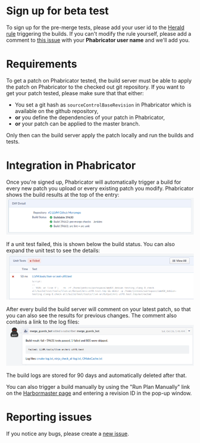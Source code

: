 # Sign up for beta test

To sign up for the pre-merge tests, please add your user id to the [Herald rule](https://reviews.llvm.org/H511) triggering the builds. If you can't modify the rule yourself, please add a comment to [this issue](https://github.com/google/llvm-premerge-checks/issues/54) with your **Phabricator user name** and we'll add you.

# Requirements

To get a patch on Phabricator tested, the build server must be able to apply the patch on Phabricator to the checked out git repository. If you want to get your patch tested, please make sure that that either:

* You set a git hash as `sourceControlBaseRevision` in Phabricator which is available on the github repository,
* **or** you define the dependencies of your patch in Phabricator, 
* **or** your patch can be applied to the master branch.

Only then can the build server apply the patch locally and run the builds and tests.

# Integration in Phabricator

Once you're signed up, Phabricator will automatically trigger a build for every new patch you upload or every existing patch you modify. Phabricator shows the build results at the top of the entry:
![build status](images/diff_detail.png)

If a unit test failed, this is shown below the build status. You can also expand the unit test to see the details:
![unit test results](images/unit_tests.png)

After every build the build server will comment on your latest patch, so that you can also see the results for previous changes. The comment also contains a link to the log files:
![bot comment](images/bot_comment.png)

The build logs are stored for 90 days and automatically deleted after that.

You can also trigger a build manually by using the "Run Plan Manually" link on the [Harbormaster page](https://reviews.llvm.org/harbormaster/plan/3/) and entering a revision ID in the pop-up window.


# Reporting issues

If you notice any bugs, please create a [new issue](https://github.com/google/llvm-premerge-checks/issues/new).
